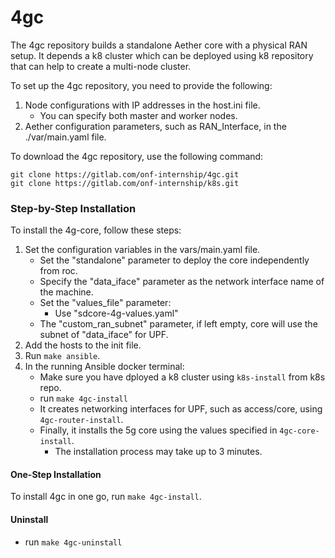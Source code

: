 # 4gc

The 4gc repository builds a standalone Aether core with a physical RAN setup.
It depends a k8 cluster which can be deployed using k8 repository that can help to create a multi-node cluster.

To set up the 4gc repository, you need to provide the following:

1. Node configurations with IP addresses in the host.ini file.
   - You can specify both master and worker nodes.
2. Aether configuration parameters, such as RAN_Interface, in the ./var/main.yaml file.

To download the 4gc repository, use the following command:
```
git clone https://gitlab.com/onf-internship/4gc.git
git clone https://gitlab.com/onf-internship/k8s.git
```
### Step-by-Step Installation
To install the 4g-core, follow these steps:
1. Set the configuration variables in the vars/main.yaml file.
   - Set the "standalone" parameter to deploy the core independently from roc.
   - Specify the "data_iface" parameter as the network interface name of the machine.
   - Set the "values_file" parameter:
     - Use "sdcore-4g-values.yaml"
   - The "custom_ran_subnet" parameter, if left empty, core will use the subnet of "data_iface" for UPF.
2. Add the hosts to the init file.
3. Run `make ansible`.
4. In the running Ansible docker terminal:
   - Make sure you have dployed a k8 cluster using `k8s-install` from k8s repo.
   - run `make 4gc-install`
   - It creates networking interfaces for UPF, such as access/core, using `4gc-router-install`.
   - Finally, it installs the 5g core using the values specified in `4gc-core-install`.
     - The installation process may take up to 3 minutes.

#### One-Step Installation
To install 4gc in one go, run `make 4gc-install`.
#### Uninstall
   - run `make 4gc-uninstall`
